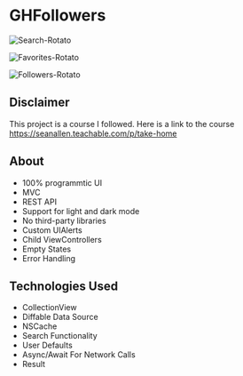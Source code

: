 # GHFollowers

![Search-Rotato](https://user-images.githubusercontent.com/61842505/164757378-c8ba59ea-d29f-4aa6-9a91-e39cfb4a7cdf.png)

![Favorites-Rotato](https://user-images.githubusercontent.com/61842505/164757395-80aac429-4880-4d64-89a5-f2f9fea644e0.png)

![Followers-Rotato](https://user-images.githubusercontent.com/61842505/164757410-1871bc4e-bb7e-415d-ba7b-53aef501cdcf.png)

## Disclaimer
This project is a course I followed. Here is a link to the course https://seanallen.teachable.com/p/take-home

## About
- 100% programmtic UI
- MVC
- REST API
- Support for light and dark mode
- No third-party libraries
- Custom UIAlerts
- Child ViewControllers
- Empty States
- Error Handling

## Technologies Used
- CollectionView
- Diffable Data Source
- NSCache
- Search Functionality 
- User Defaults
- Async/Await For Network Calls
- Result
